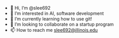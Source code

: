 - 👋 Hi, I’m @slee692
- 👀 I’m interested in AI, software development
- 🌱 I’m currently learning how to use git!
- 💞️ I’m looking to collaborate on a startup program
- 📫 How to reach me slee692@illinois.edu

<!---
slee692/slee692 is a ✨ special ✨ repository because its `README.md` (this file) appears on your GitHub profile.
You can click the Preview link to take a look at your changes.
--->
